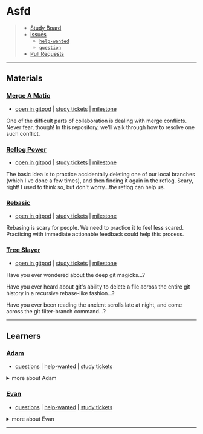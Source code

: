 <!-- BEGIN TOP -->

# Asfd

> - [Study Board](https://github.com/asdf/asfd/projects/1)
> - [Issues](https://github.com/asdf/asfd/issues)
>   - [`help-wanted`](https://github.com/asdf/asfd/issues?q=is%3Aopen+label%3Ahelp-wanted)
>   - [`question`](https://github.com/asdf/asfd/issues?q=is%3Aopen+label%3Aquestion)
> - [Pull Requests](https://github.com/asdf/asfd/pulls)

---

<!-- END TOP -->

<!-- BEGIN MATERIALS -->

## Materials

### [Merge A Matic](https://github.com/lpmi-13/merge-a-matic)

- [open in gitpod](https://gitpod.io/#https://github.com/lpmi-13/merge-a-matic)
  |
  [study tickets](https://github.com/asdf/asfd/projects/1?card_filter_query=milestone%3Amerge-a-matic+label%3Astudy)
  | [milestone](https://github.com/asdf/asfd/milestone/0)

One of the difficult parts of collaboration is dealing with merge conflicts.
Never fear, though! In this repository, we'll walk through how to resolve one
such conflict.

### [Reflog Power](https://github.com/lpmi-13/reflog-power)

- [open in gitpod](https://gitpod.io/#https://github.com/lpmi-13/reflog-power) |
  [study tickets](https://github.com/asdf/asfd/projects/1?card_filter_query=milestone%3Areflog-power+label%3Astudy)
  | [milestone](https://github.com/asdf/asfd/milestone/0)

The basic idea is to practice accidentally deleting one of our local branches
(which I've done a few times), and then finding it again in the reflog. Scary,
right! I used to think so, but don't worry...the reflog can help us.

### [Rebasic](https://github.com/lpmi-13/rebasic)

- [open in gitpod](https://gitpod.io/#https://github.com/lpmi-13/rebasic) |
  [study tickets](https://github.com/asdf/asfd/projects/1?card_filter_query=milestone%3Arebasic+label%3Astudy)
  | [milestone](https://github.com/asdf/asfd/milestone/0)

Rebasing is scary for people. We need to practice it to feel less scared.
Practicing with immediate actionable feedback could help this process.

### [Tree Slayer](https://github.com/lpmi-13/tree-slayer)

- [open in gitpod](https://gitpod.io/#https://github.com/lpmi-13/tree-slayer) |
  [study tickets](https://github.com/asdf/asfd/projects/1?card_filter_query=milestone%3Atree-slayer+label%3Astudy)
  | [milestone](https://github.com/asdf/asfd/milestone/0)

Have you ever wondered about the deep git magicks...?

Have you ever heard about git's ability to delete a file across the entire git
history in a recursive rebase-like fashion...?

Have you ever been reading the ancient scrolls late at night, and come across
the git filter-branch command...?

---

<!-- END MATERIALS -->

<!-- BEGIN LEARNERS -->

## Learners

<h3 id="lpmi-13"><a href="https://github.com/lpmi-13">Adam</a></h3>

- [questions](https://github.com/asdf/asfd/issues/?q=author%3Alpmi-13+label%3Aquestion)
  |
  [help-wanted](https://github.com/asdf/asfd/issues/?q=author%3Alpmi-13+label%3Ahelp-wanted)
  |
  [study tickets](https://github.com/asdf/asfd/projects/1?card_filter_query=autho%3AAdam+label%3Astudy)

<details>
<summary>more about Adam</summary>
<br>

![lpmi-13 avatar](./.school/assets/avatars/lpmi-13.jpeg)

![lpmi-13 github activity](https://ghchart.rshah.org/lpmi-13)

![lpmi-13 github stats](https://github-readme-stats.vercel.app/api?username=lpmi-13&show_icons=true&theme=default&hide_title=true&hide_rank=true)

</details>

<h3 id="colevandersWands"><a href="https://colevandersWands.github.io">Evan</a></h3>

- [questions](https://github.com/asdf/asfd/issues/?q=author%3AcolevandersWands+label%3Aquestion)
  |
  [help-wanted](https://github.com/asdf/asfd/issues/?q=author%3AcolevandersWands+label%3Ahelp-wanted)
  |
  [study tickets](https://github.com/asdf/asfd/projects/1?card_filter_query=autho%3AEvan+label%3Astudy)

<details>
<summary>more about Evan</summary>
<br>

![colevandersWands avatar](./.school/assets/avatars/colevandersWands.jpeg)

![colevandersWands github activity](https://ghchart.rshah.org/colevandersWands)

![colevandersWands github stats](https://github-readme-stats.vercel.app/api?username=colevandersWands&show_icons=true&theme=default&hide_title=true&hide_rank=true)

</details>

---

<!-- END LEARNERS -->
